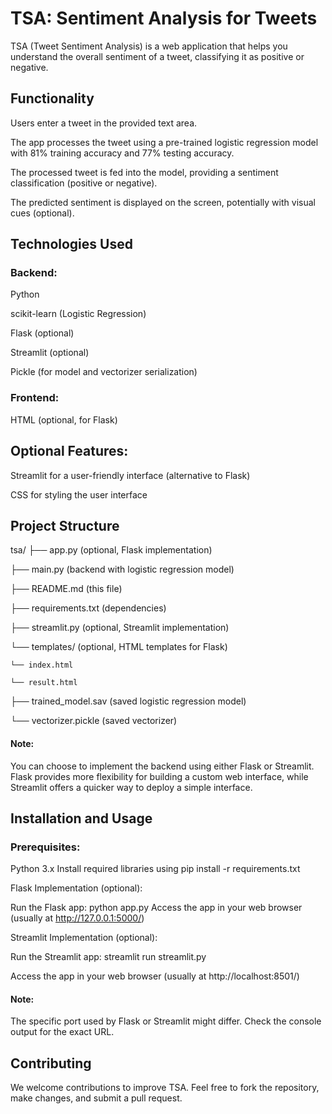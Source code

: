 # TSA: Sentiment Analysis for Tweets
TSA (Tweet Sentiment Analysis) is a web application that helps you understand the overall sentiment of a tweet, classifying it as positive or negative.

## Functionality
Users enter a tweet in the provided text area.

The app processes the tweet using a pre-trained logistic regression model with 81% training accuracy and 77% testing accuracy.

The processed tweet is fed into the model, providing a sentiment classification (positive or negative).

The predicted sentiment is displayed on the screen, potentially with visual cues (optional).

## Technologies Used
### Backend:
Python

scikit-learn (Logistic Regression)

Flask (optional)

Streamlit (optional)

Pickle (for model and vectorizer serialization)

### Frontend:
HTML (optional, for Flask)

## Optional Features:
Streamlit for a user-friendly interface (alternative to Flask)

CSS for styling the user interface

## Project Structure
tsa/
├── app.py (optional, Flask implementation)

├── main.py (backend with logistic regression model)

├── README.md (this file)

├── requirements.txt (dependencies)

├── streamlit.py (optional, Streamlit implementation)

└── templates/ (optional, HTML templates for Flask)

    └── index.html
    
    └── result.html
    
├── trained_model.sav (saved logistic regression model)

└── vectorizer.pickle (saved vectorizer)


#### Note: 
You can choose to implement the backend using either Flask or Streamlit. Flask provides more flexibility for building a custom web interface, while Streamlit offers a quicker way to deploy a simple interface.

## Installation and Usage
### Prerequisites:

Python 3.x
Install required libraries using pip install -r requirements.txt

Flask Implementation (optional):

Run the Flask app: python app.py
Access the app in your web browser (usually at http://127.0.0.1:5000/)

Streamlit Implementation (optional):

Run the Streamlit app: streamlit run streamlit.py

Access the app in your web browser (usually at http://localhost:8501/)

#### Note:

The specific port used by Flask or Streamlit might differ. Check the console output for the exact URL.

## Contributing
We welcome contributions to improve TSA. Feel free to fork the repository, make changes, and submit a pull request.
